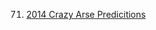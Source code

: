 71. [2014 Crazy Arse Predicitions](https://linuxgamecast.com/2013/12/linuxgamecast-weekly-ep71-2014-crazy-arse-predictions/)
